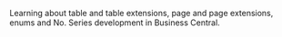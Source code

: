 Learning about table and table extensions, page and page extensions, enums and No. Series development in Business Central.
